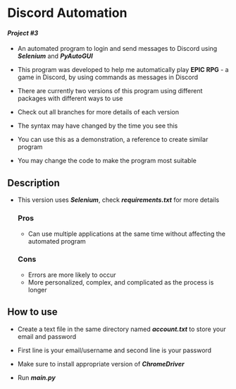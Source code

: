 # Discord Automation
#### _Project #3_
- An automated program to login and send messages to Discord using **_Selenium_** and **_PyAutoGUI_**

- This program was developed to help me automatically play **EPIC RPG** - a game in Discord, by using commands as messages in Discord

- There are currently two versions of this program using different packages with different ways to use

- Check out all branches for more details of each version

- The syntax may have changed by the time you see this

- You can use this as a demonstration, a reference to create similar program

- You may change the code to make the program most suitable

## Description
- This version uses **_Selenium_**, check **_requirements.txt_** for more details

  ### Pros
  * Can use multiple applications at the same time without affecting the automated program

  ### Cons
  * Errors are more likely to occur
  * More personalized, complex, and complicated as the process is longer

## How to use
- Create a text file in the same directory named **_account.txt_** to store your email and password

- First line is your email/username and second line is your password

- Make sure to install appropriate version of **_ChromeDriver_**

- Run **_main.py_**